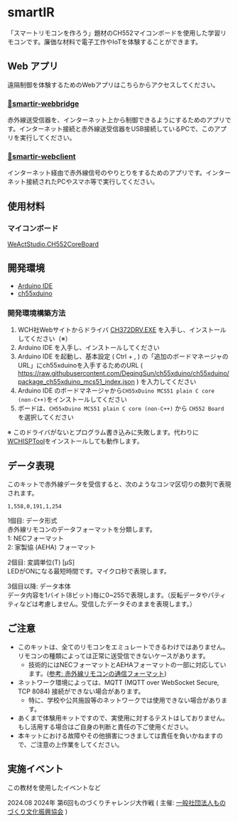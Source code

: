 # smartIR

「スマートリモコンを作ろう」題材のCH552マイコンボードを使用した学習リモコンです。廉価な材料で電子工作やIoTを体験することができます。

## Web アプリ

遠隔制御を体験するためのWebアプリはこちらからアクセスしてください。

### [🌉smartir-webbridge](https://iceetrdi.github.io/smartir-webbridge/)

赤外線送受信器を、インターネット上から制御できるようにするためのアプリです。インターネット接続と赤外線送受信器をUSB接続しているPCで、このアプリを実行してください。

### [📡smartir-webclient](https://iceetrdi.github.io/smartir-webclient/)

インターネット経由で赤外線信号のやりとりをするためのアプリです。インターネット接続されたPCやスマホ等で実行してください。

## 使用材料

### マイコンボード

[WeActStudio.CH552CoreBoard](https://github.com/WeActStudio/WeActStudio.CH552CoreBoard)

## 開発環境

- [Arduino IDE](https://www.arduino.cc/en/software)
- [ch55xduino](https://github.com/DeqingSun/ch55xduino)

### 開発環境構築方法

1. WCH社Webサイトからドライバ [CH372DRV.EXE](https://www.wch-ic.com/downloads/CH372DRV_EXE.html) を入手し、インストールしてください（※）
2. Arduino IDE を入手し、インストールしてください
3. Arduino IDE を起動し、基本設定 ( Ctrl + , ) の「追加のボードマネージャのURL」にch55xduinoを入手するためのURL ( https://raw.githubusercontent.com/DeqingSun/ch55xduino/ch55xduino/package_ch55xduino_mcs51_index.json ) を入力してください
4. Arduino IDE のボードマネージャから`CH55xDuino MCS51 plain C core (non-C++)`をインストールしてください
5. ボードは、`CH55xDuino MCS51 plain C core (non-C++)` から `CH552 Board` を選択してください

※ このドライバがないとプログラム書き込みに失敗します。代わりに[WCHISPTool](https://www.wch.cn/downloads/WCHISPTool_Setup_exe.html)をインストールしても動作します。

## データ表現

このキットで赤外線データを受信すると、次のようなコンマ区切りの数列で表現されます。

```
1,558,0,191,1,254
```

1個目: データ形式  
赤外線リモコンのデータフォーマットを分類します。  
1: NECフォーマット  
2: 家製協 (AEHA) フォーマット  

2個目: 変調単位(T) [μS]  
LEDがONになる最短時間です。マイクロ秒で表現します。

3個目以降: データ本体  
データ内容を1バイト(8ビット)毎に0~255で表現します。（反転データやパティティなどは考慮しません。受信したデータそのままを表現します。）

## ご注意

- このキットは、全てのリモコンをエミュレートできるわけではありません。リモコンの種類によっては正常に送受信できないケースがあります。
  - 技術的にはNECフォーマットとAEHAフォーマットの一部に対応しています。([参考: 赤外線リモコンの通信フォーマット](http://elm-chan.org/docs/ir_format.html))
- ネットワーク環境によっては、MQTT (MQTT over WebSocket Secure, TCP 8084) 接続ができない場合があります。
  - 特に、学校や公共施設等のネットワークでは使用できない場合があります。
- あくまで体験用キットですので、実使用に対するテストはしておりません。もし活用する場合はご自身の判断と責任の下ご使用ください。
- 本キットにおける故障やその他損害につきましては責任を負いかねますので、ご注意の上作業をしてください。

## 実施イベント

この教材を使用したイベントなど

2024.08 2024年 第6回ものづくりチャレンジ大作戦 ( 主催: [一般社団法人ものづくり文化振興協会](https://sites.google.com/view/monodukuri-bunka/) )
